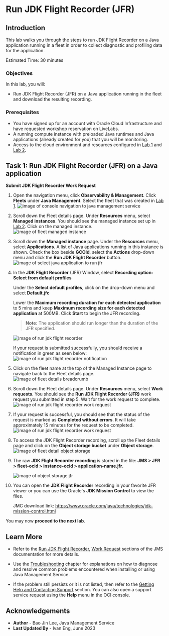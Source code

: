 # Run JDK Flight Recorder (JFR)

## Introduction

This lab walks you through the steps to run JDK Flight Recorder on a Java application running in a fleet in order to collect diagnostic and profiling data for the application.

Estimated Time: 30 minutes

### Objectives

In this lab, you will:

* Run JDK Flight Recorder (JFR) on a Java application running in the fleet and download the resulting recording.

### Prerequisites

* You have signed up for an account with Oracle Cloud Infrastructure and have requested workshop reservation on LiveLabs.
* A running compute instance with preloaded Java runtimes and Java applications (already created for you) that you will be monitoring.
* Access to the cloud environment and resources configured in [Lab 1](?lab=setup-a-fleet) and [Lab 2](?lab=install-management-agent-script).

## Task 1: Run JDK Flight Recorder (JFR) on a Java application

**Submit JDK Flight Recorder Work Request**

1. Open the navigation menu, click **Observability & Management**. Click **Fleets** under **Java Management**. Select the fleet that was created in [Lab 1](?lab=setup-a-fleet).
    ![image of console navigation to java management service](images/console-navigation-jms.png)

2. Scroll down the Fleet details page. Under **Resources** menu, select **Managed instances**. You should see the managed instance set up in [Lab 2](?lab=install-management-agent-script). Click on the managed instance.
    ![image of fleet managed instance](images/fleet-managed-instance.png)

3. Scroll down the **Managed instance** page. Under the **Resources** menu, select **Applications**. A list of Java applications running in this instance is shown. Check the box beside **GCOld**, select the **Actions** drop-down menu and click the **Run JDK Flight Recorder** button. 
    ![image of select java application to run jfr](images/select-app-run-jfr.png)

4. In the **JDK Flight Recorder** (JFR) Window, select **Recording option: Select from default profiles**

    Under the **Select default profiles**, click on the drop-down menu and select **Default.jfc**

    Lower the **Maximum recording duration for each detected application** to 5 mins and keep **Maximum recording size for each detected application** at 500MB. Click **Start** to begin the JFR recording.

    >**Note:** The application should run longer than the duration of the JFR specified.

    ![image of run jdk flight recorder](images/run-jdk-flight-recorder.png)

    If your request is submitted successfully, you should receive a notification in green as seen below:
    ![image of run jdk flight recorder notification](images/run-jdk-flight-recorder-notification.png)

5. Click on the fleet name at the top of the Managed Instance page to navigate back to the Fleet details page.
    ![image of fleet details breadcrumb](images/fleet-details-breadcrumb.png)

6. Scroll down the Fleet details page. Under **Resources** menu, select **Work requests**. You should see the **Run JDK Flight Recorder (JFR)** work request you submitted in step 5. Wait for the work request to complete.
    ![image of run jdk flight recorder work request](images/run-jdk-flight-recorder-work-request.png)

7. If your request is successful, you should see that the status of the request is marked as **Completed without errors**. It will take approximately 15 minutes for the request to be completed.
    ![image of run jdk flight recorder work request](images/run-jdk-flight-recorder-work-request-completed.png)

8. To access the JDK Flight Recorder recording, scroll up the Fleet details page and click on the **Object storage bucket** under **Object storage**.
    ![image of fleet detail object storage](images/object-storage-bucket-link.png)

9. The raw **JDK Flight Recorder recording** is stored in the file: **JMS \> JFR > fleet-ocid \> instance-ocid \> application-name.jfr**.

    ![image of object storage jfr](images/object-storage-jfr.png)

10. You can open the **JDK Flight Recorder** recording in your favorite JFR viewer or you can use the Oracle's **JDK Mission Control** to view the files.

    JMC download link: https://www.oracle.com/java/technologies/jdk-mission-control.html

You may now **proceed to the next lab**.

## Learn More
* Refer to the [Run JDK Flight Recorder](https://docs.oracle.com/en-us/iaas/jms/doc/advanced-features.html#GUID-2CC8411E-F283-43CD-860A-B73E760FFC7A), [Work Request](https://docs.oracle.com/en-us/iaas/jms/doc/using-java-management-service.html#GUID-77AEEBC0-93A5-4E99-96D6-BEE0FEE4539F) sections of the JMS documentation for more details.

* Use the [Troubleshooting](https://docs.oracle.com/en-us/iaas/jms/doc/troubleshooting.html#GUID-2D613C72-10F3-4905-A306-4F2673FB1CD3) chapter for explanations on how to diagnose and resolve common problems encountered when installing or using Java Management Service.

* If the problem still persists or it is not listed, then refer to the [Getting Help and Contacting Support](https://docs.oracle.com/en-us/iaas/Content/GSG/Tasks/contactingsupport.htm) section. You can also open a support service request using the **Help** menu in the OCI console.



## Acknowledgements

* **Author** - Bao Jin Lee, Java Management Service
* **Last Updated By** - Ivan Eng, June 2023
